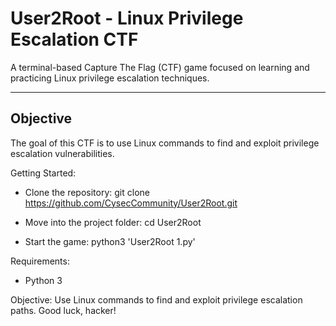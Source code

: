# User2Root - Linux Privilege Escalation CTF

A terminal-based Capture The Flag (CTF) game focused on learning and practicing Linux privilege escalation techniques.

---

## Objective
The goal of this CTF is to use Linux commands to find and exploit privilege escalation vulnerabilities.

Getting Started:
- Clone the repository:
  git clone https://github.com/CysecCommunity/User2Root.git

- Move into the project folder:
  cd User2Root

- Start the game:
  python3 'User2Root 1.py'

Requirements:
- Python 3

Objective:
Use Linux commands to find and exploit privilege escalation paths. Good luck, hacker!
